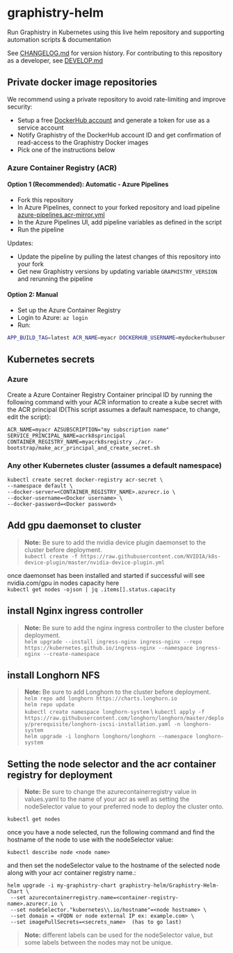 # graphistry-helm
Run Graphistry in Kubernetes using this live helm repository and supporting automation scripts & documentation 

See [CHANGELOG.md](CHANGELOG.md) for version history. For contributing to this repository as a developer, see [DEVELOP.md](DEVELOP.md)

## Private docker image repositories

We recommend using a private repository to avoid rate-limiting and improve security:

* Setup a free [DockerHub account](https://hub.docker.com/) and generate a token for use as a service account
* Notify Graphistry of the DockerHub account ID and get confirmation of read-access to the Graphistry Docker images
* Pick one of the instructions below

### Azure Container Registry (ACR)

#### Option 1 (Recommended): Automatic - Azure Pipelines

* Fork this repository
* In Azure Pipelines, connect to your forked repository and load pipeline [azure-pipelines.acr-mirror.yml](acr-bootstrap/azure-pipelines.acr-mirror.yml)
* In the Azure Pipelines UI, add pipeline variables as defined in the script
* Run the pipeline

Updates:
* Update the pipeline by pulling the latest changes of this repository into your fork
* Get new Graphistry versions by updating variable `GRAPHISTRY_VERSION` and rerunning the pipeline

#### Option 2: Manual

* Set up the Azure Container Registry
* Login to Azure: `az login`
* Run:
```bash
APP_BUILD_TAG=latest ACR_NAME=myacr DOCKERHUB_USERNAME=mydockerhubuser DOCKERHUB_TOKEN=mydockerhubtoken ./acr-bootstrap/import-image-into-acr-from-dockerhub.sh 
```

## Kubernetes secrets

### Azure

Create a Azure Container Registry Container principal ID by running the following command with your ACR information to create a kube secret with the ACR principal ID(This script assumes a default namespace, to change, edit the script):

    ACR_NAME=myacr AZSUBSCRIPTION="my subscription name" SERVICE_PRINCIPAL_NAME=acrk8sprincipal CONTAINER_REGISTRY_NAME=myacrk8sregistry ./acr-bootstrap/make_acr_principal_and_create_secret.sh

### Any other Kubernetes cluster (assumes a default namespace)

    kubectl create secret docker-registry acr-secret \
    --namespace default \
    --docker-server=<CONTAINER_REGISTRY_NAME>.azurecr.io \
    --docker-username=<Docker username> \
    --docker-password=<Docker password> 

## Add gpu daemonset to cluster
> **Note:** Be sure to add the nvidia device plugin daemonset to the cluster before deployment. \
```kubectl create -f https://raw.githubusercontent.com/NVIDIA/k8s-device-plugin/master/nvidia-device-plugin.yml```

once daemonset has been installed and started
if successful will see nvidia.com/gpu in nodes capacity here \
```kubectl get nodes -ojson | jq .items[].status.capacity```

## install Nginx ingress controller
> **Note:** Be sure to add the nginx ingress controller to the cluster before deployment. \
```helm upgrade --install ingress-nginx ingress-nginx --repo https://kubernetes.github.io/ingress-nginx --namespace ingress-nginx --create-namespace```

## install Longhorn NFS
> **Note:** Be sure to add Longhorn  to the cluster before deployment. \
```helm repo add longhorn https://charts.longhorn.io ``` \
```helm repo update``` \
```kubectl create namespace longhorn-system``` \ 
```kubectl apply -f https://raw.githubusercontent.com/longhorn/longhorn/master/deploy/prerequisite/longhorn-iscsi-installation.yaml -n longhorn-system``` \
```helm upgrade -i longhorn longhorn/longhorn --namespace longhorn-system ```


## Setting the node selector and the acr container registry for deployment 
> **Note:** Be sure to change the azurecontainerregistry value in values.yaml to the name of your acr as well as setting the nodeSelector value to your preferred node to deploy the cluster onto.
    
```kubectl get nodes```

once you have a node selected, run the following command and find the hostname of the node to use with the nodeSelector value:

```kubectl describe node <node name>```

and then set the nodeSelector value to the hostname of the selected node along with your acr container registry name.:


    helm upgrade -i my-graphistry-chart graphistry-helm/Graphistry-Helm-Chart \
     --set azurecontainerregistry.name=<container-registry-name>.azurecr.io \
     --set nodeSelector."kubernetes\\.io/hostname"=<node hostname> \ 
     --set domain = <FQDN or node external IP ex: example.com> \
     --set imagePullSecrets=<secrets_name>  (has to go last) 
> **Note:** different labels can be used for the nodeSelector value, but some labels between the nodes may not be unique.



